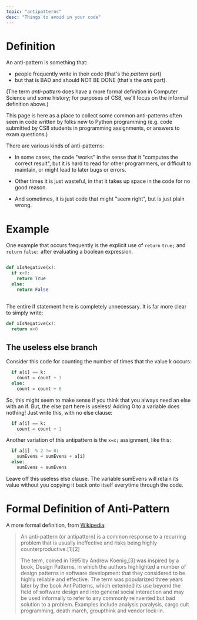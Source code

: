 ```yaml
---
topic: "antipatterns"
desc: "Things to avoid in your code"
---
```


Definition
==========

An anti-pattern is something that:

* people frequently write in their code (that's the <em>pattern</em> part)
* but that is BAD and should NOT BE DONE (that's the <em>anti</em> part).

(The term <em>anti-pattern</em> does have a more formal definition in Computer Science and some history; for purposes of CS8, we'll focus on the informal definition above.)

This page is here as a place to collect some common anti-patterns often seen in code written by folks new to Python programming (e.g. code submitted by CS8 students in programming assignments, or answers to exam questions.)

There are various kinds of anti-patterns:

* In some cases, the code "works" in
  the sense that it "computes the correct result", but it is hard to
  read for other programmers, or difficult to maintain, or might lead to
  later bugs or errors.

* Other times it is just wasteful, in that it takes up
  space in the code for no good reason.

* And sometimes, it is just code that might "seem right", but is
  just plain wrong.

Example
=======

One example that occurs frequently is the explicit use of `return`
`true;` and `return` `false;` after evaluating a boolean expression.

```python

def xIsNegative(x):
  if x<0:
    return True
  else:
    return False 
    
```

The entire if statement here is completely unnecessary. It is far more
clear to simply write:

```python
def xIsNegative(x):
  return x<0
```


The useless else branch
-----------------------

Consider this code for counting the number of times that the value k occurs:

```python
  if a[i] == k:
    count = count + 1
  else:
    count = count + 0
```

So, this might seem to make sense if you think that you always need an else with an if.   But, the else part here is useless!  Adding 0 to a variable does
nothing!  Just write this, with no else clause:

```python
  if a[i] == k:
    count = count + 1
```

Another variation of this antipattern is the `x=x;` assignment, like
this:

```python
  if a[i]  % 2 != 0:
    sumEvens = sumEvens + a[i]
  else:
    sumEvens = sumEvens
```

Leave off this useless else clause.    The variable sumEvens will retain
its value without you copying it back onto itself everytime through the
code.


Formal Definition of Anti-Pattern
=================================

A more formal definition, from
[Wikipedia](http://en.wikipedia.org/wiki/Anti-pattern):

> An anti-pattern (or antipattern) is a common response to a recurring
> problem that is usually ineffective and risks being highly
> counterproductive.\[1\]\[2\]
>
> The term, coined in 1995 by Andrew Koenig,\[3\] was inspired by a
> book, Design Patterns, in which the authors highlighted a number of
> design patterns in software development that they considered to be
> highly reliable and effective. The term was popularized three years
> later by the book AntiPatterns, which extended its use beyond the
> field of software design and into general social interaction and may
> be used informally to refer to any commonly reinvented but bad
> solution to a problem. Examples include analysis paralysis, cargo cult
> programming, death march, groupthink and vendor lock-in.
